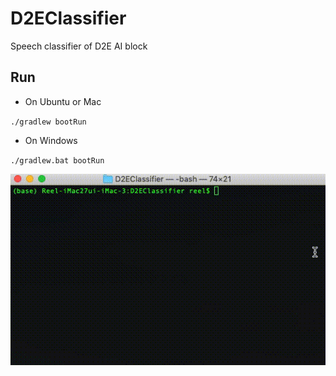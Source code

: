 # D2EClassifier
Speech classifier of D2E AI block

## Run
- On Ubuntu or Mac

`./gradlew bootRun`

- On Windows

`./gradlew.bat bootRun`

![Run](docs/D2EClassifier.gif)